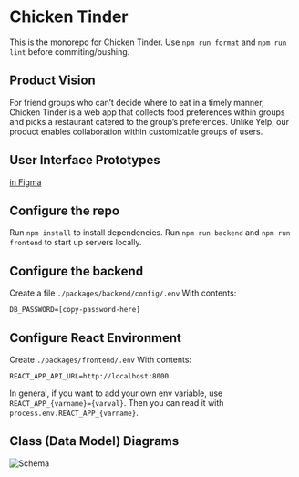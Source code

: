 # Chicken Tinder

This is the monorepo for Chicken Tinder.
Use `npm run format` and `npm run lint` before commiting/pushing.

## Product Vision

For friend groups who can’t decide where to eat in a timely manner, Chicken Tinder is a web app that collects food preferences within groups and picks a restaurant catered to the group’s preferences. Unlike Yelp, our product enables collaboration within customizable groups of users.

## User Interface Prototypes

[in Figma](https://www.figma.com/file/NYJDxRDX5nzyrkO2d03S7I/Chicken-Tinder?type=design&node-id=0%3A1&mode=design&t=a2ww8RXXaC2aStSE-1)

## Configure the repo

Run `npm install` to install dependencies.
Run `npm run backend` and `npm run frontend` to start up servers locally.

## Configure the backend

Create a file `./packages/backend/config/.env`
With contents:

```
DB_PASSWORD=[copy-password-here]
```

## Configure React Environment

Create `./packages/frontend/.env`
With contents:

```
REACT_APP_API_URL=http://localhost:8000
```

In general, if you want to add your own env variable, use `REACT_APP_{varname}={varval}`. Then you can read it with `process.env.REACT_APP_{varname}`.

## Class (Data Model) Diagrams

![Schema](https://drive.google.com/file/d/1M_X629jj6EgxytR4sn7AzZuW8pZHu7tv/view?usp=sharing)
